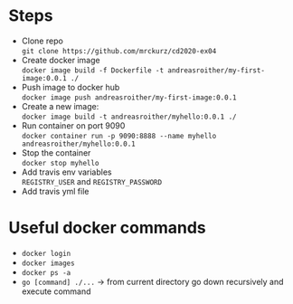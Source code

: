 # Steps

- Clone repo  
  `git clone https://github.com/mrckurz/cd2020-ex04`
- Create docker image  
  `docker image build -f Dockerfile -t andreasroither/my-first-image:0.0.1 ./`
- Push image to docker hub  
  `docker image push andreasroither/my-first-image:0.0.1`
- Create a new image:  
  `docker image build -t andreasroither/myhello:0.0.1 ./`
- Run container on port 9090  
  `docker container run -p 9090:8888 --name myhello andreasroither/myhello:0.0.1`
- Stop the container  
  `docker stop myhello` 
- Add travis env variables  
  `REGISTRY_USER` and `REGISTRY_PASSWORD`
- Add travis yml file 

# Useful docker commands
- `docker login`
- `docker images`
- `docker ps -a` 
- `go [command] ./...` -> from current directory go down recursively and execute command